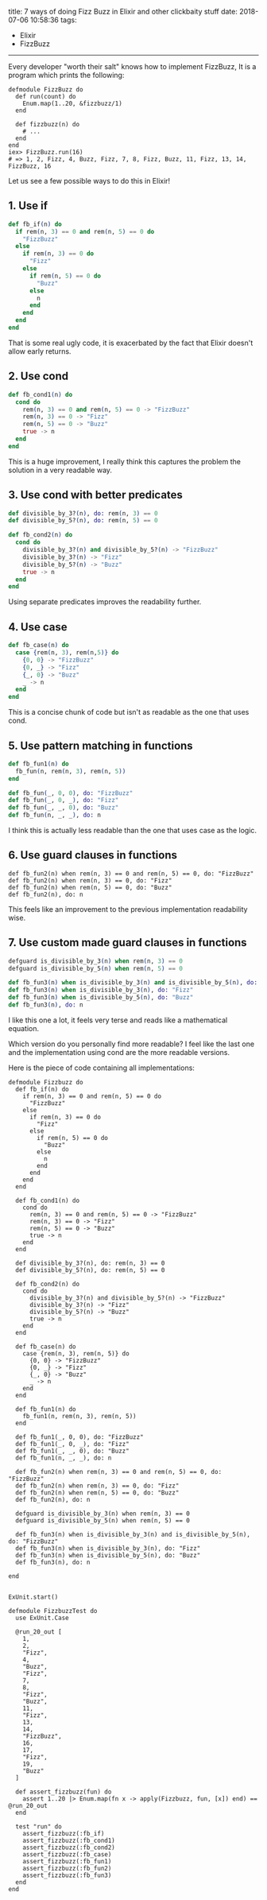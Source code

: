 title: 7 ways of doing Fizz Buzz in Elixir and other clickbaity stuff
date: 2018-07-06 10:58:36
tags:
- Elixir
- FizzBuzz
---
Every developer "worth their salt" knows how to implement FizzBuzz, It is a program which prints the following:

```
defmodule FizzBuzz do
  def run(count) do
    Enum.map(1..20, &fizzbuzz/1)
  end

  def fizzbuzz(n) do
    # ...
  end
end
iex> FizzBuzz.run(16)
# => 1, 2, Fizz, 4, Buzz, Fizz, 7, 8, Fizz, Buzz, 11, Fizz, 13, 14, FizzBuzz, 16
```

Let us see a few possible ways to do this in Elixir!

## 1. Use if

```elixir
def fb_if(n) do
  if rem(n, 3) == 0 and rem(n, 5) == 0 do
    "FizzBuzz"
  else
    if rem(n, 3) == 0 do
      "Fizz"
    else
      if rem(n, 5) == 0 do
        "Buzz"
      else
        n
      end
    end
  end
end
```

That is some real ugly code, it is exacerbated by the fact that Elixir doesn't allow early returns.

## 2. Use cond

```elixir
def fb_cond1(n) do
  cond do
    rem(n, 3) == 0 and rem(n, 5) == 0 -> "FizzBuzz"
    rem(n, 3) == 0 -> "Fizz"
    rem(n, 5) == 0 -> "Buzz"
    true -> n
  end
end
```

This is a huge improvement, I really think this captures the problem the solution in a very readable way.

## 3. Use cond with better predicates

```elixir
def divisible_by_3?(n), do: rem(n, 3) == 0
def divisible_by_5?(n), do: rem(n, 5) == 0

def fb_cond2(n) do
  cond do
    divisible_by_3?(n) and divisible_by_5?(n) -> "FizzBuzz"
    divisible_by_3?(n) -> "Fizz"
    divisible_by_5?(n) -> "Buzz"
    true -> n
  end
end
```
Using separate predicates improves the readability further.

## 4. Use case

```elixir
def fb_case(n) do
  case {rem(n, 3), rem(n,5)} do
    {0, 0} -> "FizzBuzz"
    {0, _} -> "Fizz"
    {_, 0} -> "Buzz"
    _ -> n
  end
end
```

This is a concise chunk of code but isn't as readable as the one that uses cond.

## 5. Use pattern matching in functions

```elixir
def fb_fun1(n) do
  fb_fun(n, rem(n, 3), rem(n, 5))
end

def fb_fun(_, 0, 0), do: "FizzBuzz"
def fb_fun(_, 0, _), do: "Fizz"
def fb_fun(_, _, 0), do: "Buzz"
def fb_fun(n, _, _), do: n
```

I think this is actually less readable than the one that uses case as the logic.

## 6. Use guard clauses in functions

```
def fb_fun2(n) when rem(n, 3) == 0 and rem(n, 5) == 0, do: "FizzBuzz"
def fb_fun2(n) when rem(n, 3) == 0, do: "Fizz"
def fb_fun2(n) when rem(n, 5) == 0, do: "Buzz"
def fb_fun2(n), do: n
```

This feels like an improvement to the previous implementation readability wise.

## 7. Use custom made guard clauses in functions

```elixir
defguard is_divisible_by_3(n) when rem(n, 3) == 0
defguard is_divisible_by_5(n) when rem(n, 5) == 0

def fb_fun3(n) when is_divisible_by_3(n) and is_divisible_by_5(n), do: "FizzBuzz"
def fb_fun3(n) when is_divisible_by_3(n), do: "Fizz"
def fb_fun3(n) when is_divisible_by_5(n), do: "Buzz"
def fb_fun3(n), do: n
```

I like this one a lot, it feels very terse and reads like a mathematical equation.

Which version do you personally find more readable? I feel like the last one
and the implementation using cond are the more readable versions.

Here is the piece of code containing all implementations:

```
defmodule Fizzbuzz do
  def fb_if(n) do
    if rem(n, 3) == 0 and rem(n, 5) == 0 do
      "FizzBuzz"
    else
      if rem(n, 3) == 0 do
        "Fizz"
      else
        if rem(n, 5) == 0 do
          "Buzz"
        else
          n
        end
      end
    end
  end

  def fb_cond1(n) do
    cond do
      rem(n, 3) == 0 and rem(n, 5) == 0 -> "FizzBuzz"
      rem(n, 3) == 0 -> "Fizz"
      rem(n, 5) == 0 -> "Buzz"
      true -> n
    end
  end

  def divisible_by_3?(n), do: rem(n, 3) == 0
  def divisible_by_5?(n), do: rem(n, 5) == 0

  def fb_cond2(n) do
    cond do
      divisible_by_3?(n) and divisible_by_5?(n) -> "FizzBuzz"
      divisible_by_3?(n) -> "Fizz"
      divisible_by_5?(n) -> "Buzz"
      true -> n
    end
  end

  def fb_case(n) do
    case {rem(n, 3), rem(n, 5)} do
      {0, 0} -> "FizzBuzz"
      {0, _} -> "Fizz"
      {_, 0} -> "Buzz"
      _ -> n
    end
  end

  def fb_fun1(n) do
    fb_fun1(n, rem(n, 3), rem(n, 5))
  end

  def fb_fun1(_, 0, 0), do: "FizzBuzz"
  def fb_fun1(_, 0, _), do: "Fizz"
  def fb_fun1(_, _, 0), do: "Buzz"
  def fb_fun1(n, _, _), do: n

  def fb_fun2(n) when rem(n, 3) == 0 and rem(n, 5) == 0, do: "FizzBuzz"
  def fb_fun2(n) when rem(n, 3) == 0, do: "Fizz"
  def fb_fun2(n) when rem(n, 5) == 0, do: "Buzz"
  def fb_fun2(n), do: n

  defguard is_divisible_by_3(n) when rem(n, 3) == 0
  defguard is_divisible_by_5(n) when rem(n, 5) == 0

  def fb_fun3(n) when is_divisible_by_3(n) and is_divisible_by_5(n), do: "FizzBuzz"
  def fb_fun3(n) when is_divisible_by_3(n), do: "Fizz"
  def fb_fun3(n) when is_divisible_by_5(n), do: "Buzz"
  def fb_fun3(n), do: n

end


ExUnit.start()

defmodule FizzbuzzTest do
  use ExUnit.Case

  @run_20_out [
    1,
    2,
    "Fizz",
    4,
    "Buzz",
    "Fizz",
    7,
    8,
    "Fizz",
    "Buzz",
    11,
    "Fizz",
    13,
    14,
    "FizzBuzz",
    16,
    17,
    "Fizz",
    19,
    "Buzz"
  ]

  def assert_fizzbuzz(fun) do
    assert 1..20 |> Enum.map(fn x -> apply(Fizzbuzz, fun, [x]) end) == @run_20_out
  end

  test "run" do
    assert_fizzbuzz(:fb_if)
    assert_fizzbuzz(:fb_cond1)
    assert_fizzbuzz(:fb_cond2)
    assert_fizzbuzz(:fb_case)
    assert_fizzbuzz(:fb_fun1)
    assert_fizzbuzz(:fb_fun2)
    assert_fizzbuzz(:fb_fun3)
  end
end

```
